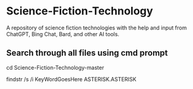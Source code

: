 # Science-Fiction-Technology
A repository of science fiction technologies with the help
and input from ChatGPT, Bing Chat, Bard, and other AI tools.

## Search through all files using cmd prompt
cd Science-Fiction-Technology-master

findstr /s /i KeyWordGoesHere ASTERISK.ASTERISK